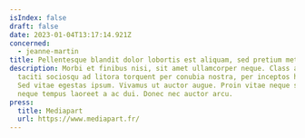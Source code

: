 ```yaml
---
isIndex: false
draft: false
date: 2023-01-04T13:17:14.921Z
concerned:
  - jeanne-martin
title: Pellentesque blandit dolor lobortis est aliquam, sed pretium metus aliquam.
description: Morbi et finibus nisi, sit amet ullamcorper neque. Class aptent
  taciti sociosqu ad litora torquent per conubia nostra, per inceptos himenaeos.
  Sed vitae egestas ipsum. Vivamus ut auctor augue. Proin vitae neque sit amet
  neque tempus laoreet a ac dui. Donec nec auctor arcu.
press:
  title: Mediapart
  url: https://www.mediapart.fr/
---
```

